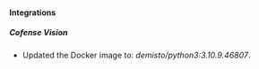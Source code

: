 #### Integrations
##### Cofense Vision
- Updated the Docker image to: *demisto/python3:3.10.9.46807*.

